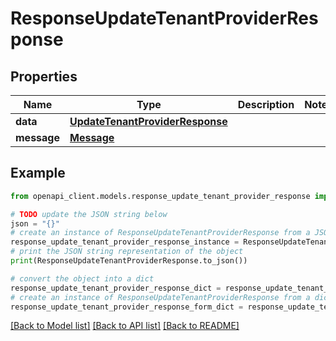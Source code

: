 # ResponseUpdateTenantProviderResponse


## Properties

Name | Type | Description | Notes
------------ | ------------- | ------------- | -------------
**data** | [**UpdateTenantProviderResponse**](UpdateTenantProviderResponse.md) |  | 
**message** | [**Message**](Message.md) |  | 

## Example

```python
from openapi_client.models.response_update_tenant_provider_response import ResponseUpdateTenantProviderResponse

# TODO update the JSON string below
json = "{}"
# create an instance of ResponseUpdateTenantProviderResponse from a JSON string
response_update_tenant_provider_response_instance = ResponseUpdateTenantProviderResponse.from_json(json)
# print the JSON string representation of the object
print(ResponseUpdateTenantProviderResponse.to_json())

# convert the object into a dict
response_update_tenant_provider_response_dict = response_update_tenant_provider_response_instance.to_dict()
# create an instance of ResponseUpdateTenantProviderResponse from a dict
response_update_tenant_provider_response_form_dict = response_update_tenant_provider_response.from_dict(response_update_tenant_provider_response_dict)
```
[[Back to Model list]](../README.md#documentation-for-models) [[Back to API list]](../README.md#documentation-for-api-endpoints) [[Back to README]](../README.md)


